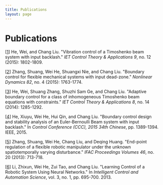 ```yaml
---
title: Publications
layout: page
---
```


<div class="breaker"></div> 

# Publications


[[1]] He, Wei, and Chang Liu. "Vibration control of a Timoshenko beam system with input backlash." *IET Control Theory & Applications 9*, no. 12 (2015): 1802-1809.

[[2]] Zhang, Shuang, Wei He, Shuangxi Nie, and Chang Liu. "Boundary control for flexible mechanical systems with input dead-zone." *Nonlinear Dynamics 82*, no. 4 (2015): 1763-1774.

[[3]] He, Wei, Shuang Zhang, Shuzhi Sam Ge, and Chang Liu. "Adaptive boundary control for a class of inhomogeneous Timoshenko beam equations with constraints." *IET Control Theory & Applications 8*, no. 14 (2014): 1285-1292.

[[4]] He, Xiuyu, Wei He, Hui Qin, and Chang Liu. "Boundary control design and stability analysis of an Euler-Bernoulli Beam system with input backlash." In *Control Conference (CCC), 2015 34th Chinese*, pp. 1389-1394. IEEE, 2015.

[[5]] Zhang, Shuang, Wei He, Chang Liu, and Deqing Huang. "End-point regulation of a flexible robotic manipulator under the unknown spatiotemporally varying disturbance." *IFAC Proceedings Volumes 46*, no. 20 (2013): 713-718.

[[6]] Li, Zhixun, Wei He, Zui Tao, and Chang Liu. "Learning Control of a Robotic System Using Neural Networks." In *Intelligent Control and Automation Science*, vol. 3, no. 1, pp. 695-700. 2013.






[1]: http://ieeexplore.ieee.org/xpl/login.jsp?tp=&arnumber=7166517&url=http%3A%2F%2Fieeexplore.ieee.org%2Fxpls%2Fabs_all.jsp%3Farnumber%3D7166517
[2]: http://link.springer.com/article/10.1007/s11071-015-2275-y
[3]: http://ieeexplore.ieee.org/xpl/login.jsp?tp=&arnumber=6892171&url=http%3A%2F%2Fieeexplore.ieee.org%2Fxpls%2Fabs_all.jsp%3Farnumber%3D6892171
[4]: http://ieeexplore.ieee.org/xpl/login.jsp?tp=&arnumber=7259836&url=http%3A%2F%2Fieeexplore.ieee.org%2Fxpls%2Fabs_all.jsp%3Farnumber%3D7259836
[5]: http://www.sciencedirect.com/science/article/pii/S1474667016316214
[6]: http://www.journals.elsevier.com/ifac-papersonline/Detailed/63591.html
